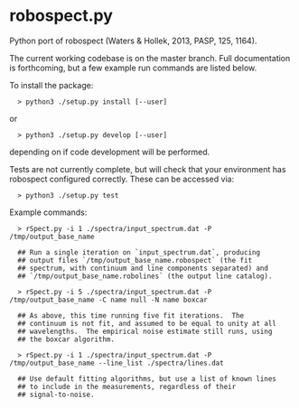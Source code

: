 # robospect.py
Python port of robospect (Waters & Hollek, 2013, PASP, 125, 1164).

The current working codebase is on the master branch.  Full
documentation is forthcoming, but a few example run commands are
listed below.

To install the package:

      > python3 ./setup.py install [--user]

or

      > python3 ./setup.py develop [--user]

depending on if code development will be performed.

Tests are not currently complete, but will check that your environment
has robospect configured correctly.  These can be accessed via:

      > python3 ./setup.py test

Example commands:

      > rSpect.py -i 1 ./spectra/input_spectrum.dat -P /tmp/output_base_name

      ## Run a single iteration on `input_spectrum.dat`, producing
      ## output files `/tmp/output_base_name.robospect` (the fit
      ## spectrum, with continuum and line components separated) and
      ## `/tmp/output_base_name.robolines` (the output line catalog).

      > rSpect.py -i 5 ./spectra/input_spectrum.dat -P /tmp/output_base_name -C name null -N name boxcar

      ## As above, this time running five fit iterations.  The
      ## continuum is not fit, and assumed to be equal to unity at all
      ## wavelengths.  The empirical noise estimate still runs, using
      ## the boxcar algorithm.

      > rSpect.py -i 1 ./spectra/input_spectrum.dat -P /tmp/output_base_name --line_list ./spectra/lines.dat

      ## Use default fitting algorithms, but use a list of known lines
      ## to include in the measurements, regardless of their
      ## signal-to-noise.


